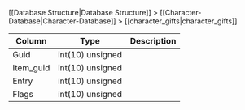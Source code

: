 [[Database Structure|Database Structure]] > [[Character-Database|Character-Database]] > [[character_gifts|character_gifts]]

Column | Type | Description
--- | --- | ---
Guid | int(10) unsigned | 
Item_guid | int(10) unsigned | 
Entry | int(10) unsigned | 
Flags | int(10) unsigned | 
